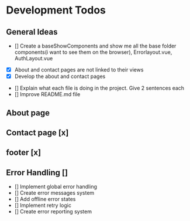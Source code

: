 # Development Todos

## General Ideas

- [] Create a baseShowComponents and show me all the base folder components(i want to see them on the browser), Errorlayout.vue, AuthLayout.vue 
- [x] About and contact pages are not linked to their views
- [x] Develop the about and contact pages
- [] Explain what each file is doing in the project. Give 2 sentences each
- [] Improve README.md file

## About page

## Contact page [x]

## footer [x]

## Error Handling []

- [] Implement global error handling
- [] Create error messages system
- [] Add offline error states
- [] Implement retry logic
- [] Create error reporting system
